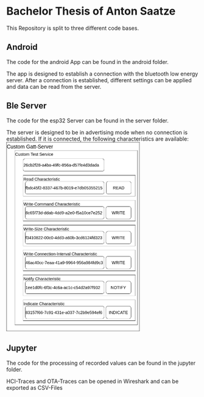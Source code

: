 # Bachelor Thesis of Anton Saatze
This Repository is split to three different code bases.

## Android
The code for the android App can be found in the android folder.

The app is designed to establish a connection with the bluetooth low energy server. After a connection is established, different settings can be applied and data can be read from the server.

## Ble Server
The code for the esp32 Server can be found in the server folder. 

The server is designed to be in advertising mode when no connection is established. If it is connected, the following characteristics are available:  
<img src="images/customServer.png" alt="Server Service / Characteristics" width="350"/>

## Jupyter
The code for the processing of recorded values can be found in the jupyter folder.

HCI-Traces and OTA-Traces can be opened in Wireshark and can be exported as CSV-Files
